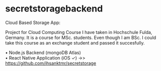 # secretstoragebackend

Cloud Based Storage App:

Project for Cloud Computing Course I have taken in Hochschule Fulda, Germany. It is a course for MSc. students. Even though I am BSc. I could take this course as an exchange student and passed it succesfully. <br>

• Node.js Backend (mongoDB Atlas) <br>
• React Native Application (iOS ✓) ->> https://github.com/ihsanktmr/secretstorage 


